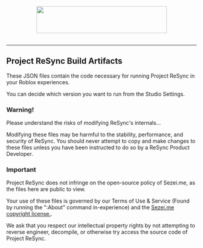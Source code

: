 <div align=center><img src="![image](https://user-images.githubusercontent.com/52339239/162236171-f9b8f185-ccb2-477b-bb2a-58769c6af280.png)" height="71" width="345"></div><br>

<hr>

## Project ReSync Build Artifacts
These JSON files contain the code necessary for running Project ReSync in your Roblox experiences.

You can decide which version you want to run from the Studio Settings.

### Warning!
Please understand the risks of modifying ReSync's internals...

Modifying these files may be harmful to the stability, performance, and security of ReSync. You should never attempt to copy and make changes to these files unless you have been instructed to do so by a ReSync Product Developer.

### Important
Project ReSync does not infringe on the open-source policy of Sezei.me, as the files here are public to view.

Your use of these files is governed by our Terms of Use & Service (Found by running the ":About" command in-experience) and the <a href="https://github.com/MasterKingSirPlease/ProjectReSync/blob/main/Sezei.me%20Disclaimers.md">Sezei.me copyright license.</a>.

We ask that you respect our intellectual property rights by not attempting to reverse engineer, decompile, or otherwise try access the source code of Project ReSync.
